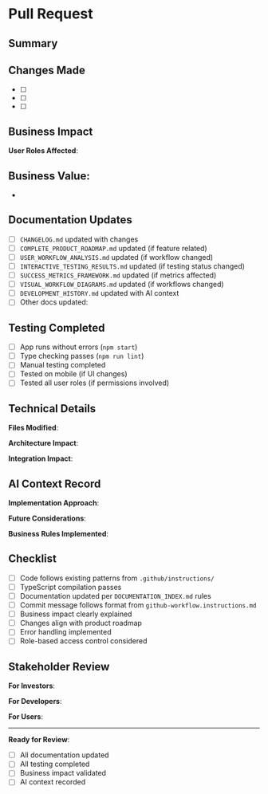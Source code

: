 # Pull Request

## Summary

<!-- Provide a clear summary of what this PR changes and why -->

## Changes Made

<!-- List specific changes in this PR -->

- [ ] 
- [ ] 
- [ ] 

## Business Impact

<!-- Explain how this benefits users and the business -->

**User Roles Affected**: <!-- property_owner, cleaner, co_host, or multiple -->

**Business Value**:
- 
- 

## Documentation Updates

<!-- Check all that apply -->

- [ ] `CHANGELOG.md` updated with changes
- [ ] `COMPLETE_PRODUCT_ROADMAP.md` updated (if feature related)
- [ ] `USER_WORKFLOW_ANALYSIS.md` updated (if workflow changed)
- [ ] `INTERACTIVE_TESTING_RESULTS.md` updated (if testing status changed)
- [ ] `SUCCESS_METRICS_FRAMEWORK.md` updated (if metrics affected)
- [ ] `VISUAL_WORKFLOW_DIAGRAMS.md` updated (if workflows changed)
- [ ] `DEVELOPMENT_HISTORY.md` updated with AI context
- [ ] Other docs updated: <!-- list files -->

## Testing Completed

- [ ] App runs without errors (`npm start`)
- [ ] Type checking passes (`npm run lint`)
- [ ] Manual testing completed
- [ ] Tested on mobile (if UI changes)
- [ ] Tested all user roles (if permissions involved)

## Technical Details

**Files Modified**:
<!-- List key files changed -->

**Architecture Impact**:
<!-- Any changes to data models, services, or component patterns -->

**Integration Impact**:
<!-- Any changes affecting third-party services -->

## AI Context Record

<!-- For significant changes, provide context for future AI development -->

**Implementation Approach**:
<!-- Key technical decisions and patterns used -->

**Future Considerations**:
<!-- What to watch out for, potential improvements, or next steps -->

**Business Rules Implemented**:
<!-- Any new business logic or constraints added -->

## Checklist

- [ ] Code follows existing patterns from `.github/instructions/`
- [ ] TypeScript compilation passes
- [ ] Documentation updated per `DOCUMENTATION_INDEX.md` rules
- [ ] Commit message follows format from `github-workflow.instructions.md`
- [ ] Business impact clearly explained
- [ ] Changes align with product roadmap
- [ ] Error handling implemented
- [ ] Role-based access control considered

## Stakeholder Review

**For Investors**: <!-- How this advances business goals -->

**For Developers**: <!-- Technical patterns and decisions to note -->

**For Users**: <!-- How this improves the user experience -->

---

**Ready for Review**: <!-- Check when ready -->
- [ ] All documentation updated
- [ ] All testing completed  
- [ ] Business impact validated
- [ ] AI context recorded